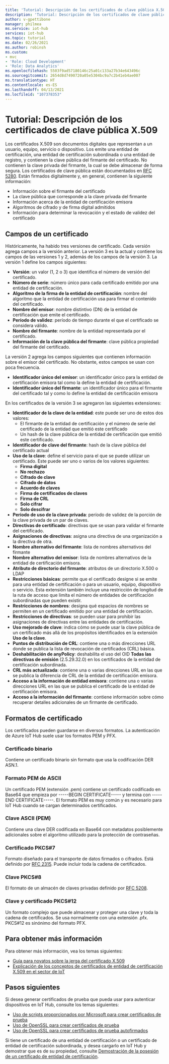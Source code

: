 ```yaml
---
title: 'Tutorial: Descripción de los certificados de clave pública X.509 para Azure IoT Hub | Microsoft Docs'
description: 'Tutorial: Descripción de los certificados de clave pública X.509 para Azure IoT Hub'
author: v-gpettibone
manager: philmea
ms.service: iot-hub
services: iot-hub
ms.topic: tutorial
ms.date: 02/26/2021
ms.author: robinsh
ms.custom:
- mvc
- 'Role: Cloud Development'
- 'Role: Data Analytics'
ms.openlocfilehash: 5503f9ad57180146c25a01c133a27b34e643496c
ms.sourcegitcommit: 2654d8d7490720a05e5304bc9a7c2b41eb4ae007
ms.translationtype: HT
ms.contentlocale: es-ES
ms.lasthandoff: 04/13/2021
ms.locfileid: "107378353"
---
```

# <a name="tutorial-understanding-x509-public-key-certificates"></a>Tutorial: Descripción de los certificados de clave pública X.509

Los certificados X.509 son documentos digitales que representan a un usuario, equipo, servicio o dispositivo. Los emite una entidad de certificación, una entidad de certificación subordinada o una entidad de registro, y contienen la clave pública del firmante del certificado. No contienen la clave privada del firmante, la cual se debe almacenar de forma segura. Los certificados de clave pública están documentados en [RFC 5280](https://tools.ietf.org/html/rfc5280). Están firmados digitalmente y, en general, contienen la siguiente información:

* Información sobre el firmante del certificado
* La clave pública que corresponde a la clave privada del firmante
* Información acerca de la entidad de certificación emisora
* Algoritmos de cifrado y de firma digital admitidos
* Información para determinar la revocación y el estado de validez del certificado

## <a name="certificate-fields"></a>Campos de un certificado

Históricamente, ha habido tres versiones de certificado. Cada versión agrega campos a la versión anterior. La versión 3 es la actual y contiene los campos de las versiones 1 y 2, además de los campos de la versión 3. La versión 1 define los campos siguientes:

* **Versión**: un valor (1, 2 o 3) que identifica el número de versión del certificado.
* **Número de serie**: número único para cada certificado emitido por una entidad de certificación.
* **Algoritmo de la firma de la entidad de certificación**: nombre del algoritmo que la entidad de certificación usa para firmar el contenido del certificado.
* **Nombre del emisor**: nombre distintivo (DN) de la entidad de certificación que emite el certificado.
* **Período de validez**: período de tiempo durante el que el certificado se considera válido.
* **Nombre del firmante**: nombre de la entidad representada por el certificado.
* **Información de la clave pública del firmante**: clave pública propiedad del firmante del certificado.

La versión 2 agrega los campos siguientes que contienen información sobre el emisor del certificado. No obstante, estos campos se usan con poca frecuencia.

* **Identificador único del emisor**: un identificador único para la entidad de certificación emisora tal como la define la entidad de certificación.
* **Identificador único del firmante**: un identificador único para el firmante del certificado tal y como lo define la entidad de certificación emisora

En los certificados de la versión 3 se agregaron las siguientes extensiones:

* **Identificador de la clave de la entidad**: este puede ser uno de estos dos valores:
  * El firmante de la entidad de certificación y el número de serie del certificado de la entidad que emitió este certificado
  * Un hash de la clave pública de la entidad de certificación que emitió este certificado.
* **Identificador de clave del firmante**: hash de la clave pública del certificado actual
* **Uso de la clave**: define el servicio para el que se puede utilizar un certificado. Este puede ser uno o varios de los valores siguientes:
  * **Firma digital**
  * **No rechazo**
  * **Cifrado de clave**
  * **Cifrado de datos**
  * **Acuerdo de claves**
  * **Firma de certificados de claves**
  * **Firma de CRL**
  * **Solo cifrar**
  * **Solo descifrar**
* **Período de uso de la clave privada**: período de validez de la porción de la clave privada de un par de claves.
* **Directivas de certificado**: directivas que se usan para validar el firmante del certificado.
* **Asignaciones de directivas**: asigna una directiva de una organización a la directiva de otra.
* **Nombre alternativo del firmante**: lista de nombres alternativos del firmante
* **Nombre alternativo del emisor**: lista de nombres alternativos de la entidad de certificación emisora.
* **Atributo de directorio del firmante**: atributos de un directorio X.500 o LDAP
* **Restricciones básicas**: permite que el certificado designe si se emite para una entidad de certificación o para un usuario, equipo, dispositivo o servicio. Esta extensión también incluye una restricción de longitud de la ruta de acceso que limita el número de entidades de certificación subordinadas que pueden existir.
* **Restricciones de nombres**: designa qué espacios de nombres se permiten en un certificado emitido por una entidad de certificación.
* **Restricciones de directivas**: se pueden usar para prohibir las asignaciones de directivas entre las entidades de certificación.
* **Uso mejorado de clave**: indica cómo se puede usar la clave pública de un certificado más allá de los propósitos identificados en la extensión **Uso de la clave**.
* **Puntos de distribución de CRL**: contiene una o más direcciones URL donde se publica la lista de revocación de certificados (CRL) básica.
* **Deshabilitación de anyPolicy**: deshabilita el uso del OID **Todas las directivas de emisión** (2.5.29.32.0) en los certificados de la entidad de certificación subordinada.
* **CRL más actualizada**: contiene una o varias direcciones URL en las que se publica la diferencia de CRL de la entidad de certificación emisora.
* **Acceso a la información de entidad emisora**: contiene una o varias direcciones URL en las que se publica el certificado de la entidad de certificación emisora.
* **Acceso a la información del firmante**: contiene información sobre cómo recuperar detalles adicionales de un firmante de certificado.

## <a name="certificate-formats"></a>Formatos de certificado

Los certificados pueden guardarse en diversos formatos. La autenticación de Azure IoT Hub suele usar los formatos PEM y PFX.

### <a name="binary-certificate"></a>Certificado binario

Contiene un certificado binario sin formato que usa la codificación DER ASN.1.

### <a name="ascii-pem-format"></a>Formato PEM de ASCII

Un certificado PEM (extensión .pem) contiene un certificado codificado en Base64 que empieza por -----BEGIN CERTIFICATE----- y termina con -----END CERTIFICATE-----. El formato PEM es muy común y es necesario para IoT Hub cuando se cargan determinados certificados.

### <a name="ascii-pem-key"></a>Clave ASCII (PEM)

Contiene una clave DER codificada en Base64 con metadatos posiblemente adicionales sobre el algoritmo utilizado para la protección de contraseñas.

### <a name="pkcs7-certificate"></a>Certificado PKCS#7

Formato diseñado para el transporte de datos firmados o cifrados. Está definido por [RFC 2315](https://tools.ietf.org/html/rfc2315). Puede incluir toda la cadena de certificados.

### <a name="pkcs8-key"></a>Clave PKCS#8

El formato de un almacén de claves privadas definido por [RFC 5208](https://tools.ietf.org/html/rfc5208).

### <a name="pkcs12-key-and-certificate"></a>Clave y certificado PKCS#12

Un formato complejo que puede almacenar y proteger una clave y toda la cadena de certificados. Se usa normalmente con una extensión .pfx. PKCS#12 es sinónimo del formato PFX.

## <a name="for-more-information"></a>Para obtener más información

Para obtener más información, vea los temas siguientes:

* [Guía para novatos sobre la jerga del certificado X.509](https://techcommunity.microsoft.com/t5/internet-of-things/the-layman-s-guide-to-x-509-certificate-jargon/ba-p/2203540)
* [Explicación de los conceptos de certificados de entidad de certificación X.509 en el sector de IoT](https://docs.microsoft.com/azure/iot-hub/iot-hub-x509ca-concept)

## <a name="next-steps"></a>Pasos siguientes

Si desea generar certificados de prueba que pueda usar para autenticar dispositivos en IoT Hub, consulte los temas siguientes:

* [Uso de scripts proporcionados por Microsoft para crear certificados de prueba](tutorial-x509-scripts.md)
* [Uso de OpenSSL para crear certificados de prueba](tutorial-x509-openssl.md)
* [Uso de OpenSSL para crear certificados de prueba autofirmados](tutorial-x509-self-sign.md)

Si tiene un certificado de una entidad de certificación o un certificado de entidad de certificación subordinada, y desea cargarlo en IoT Hub y demostrar que es de su propiedad, consulte [Demostración de la posesión de un certificado de entidad de certificación](tutorial-x509-prove-possession.md).
